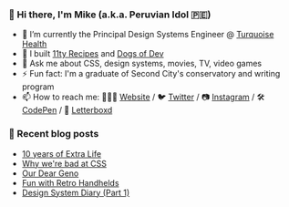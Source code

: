 ### 👋 Hi there, I'm Mike (a.k.a. Peruvian Idol 🇵🇪)

- 🔭 I’m currently the Principal Design Systems Engineer @ [Turquoise Health](https://turquoise.health/)
- 🔨 I built [11ty Recipes](https://11ty.recipes) and [Dogs of Dev](https://dogsof.dev)
- 💬 Ask me about CSS, design systems, movies, TV, video games
- ⚡ Fun fact: I'm a graduate of Second City's conservatory and writing program
- 📫 How to reach me: 👨🏻‍💻 [Website](https://mikeaparicio.com) / 🐦 [Twitter](https://twitter.com/peruvianidol) / 📷 [Instagram](https://instagram.com/peruvianidol) / 🛠 [CodePen](https://codepen.io/peruvianidol) / 🍿 [Letterboxd](https://letterboxd.com/peruvianidol)

### 🚨 Recent blog posts
<!-- BLOG-POST-LIST:START -->
- [10 years of Extra Life](https://mikeaparicio.com/posts/2023-08-07-ten-years-of-extra-life/)
- [Why we&#39;re bad at CSS](https://mikeaparicio.com/posts/2023-05-22-why-were-bad-at-css/)
- [Our Dear Geno](https://mikeaparicio.com/posts/2023-03-26-our-dear-geno/)
- [Fun with Retro Handhelds](https://mikeaparicio.com/posts/2023-02-21-fun-with-retro-handhelds/)
- [Design System Diary &lpar;Part 1&rpar;](https://mikeaparicio.com/posts/2023-02-17-design-system-diary-part-1/)
<!-- BLOG-POST-LIST:END -->
